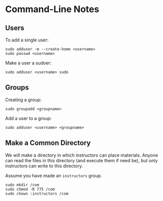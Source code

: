 # Command-Line Notes

## Users

To add a single user:

```{sh}
sudo adduser -m --create-home <username>
sudo passwd <username>
```

Make a user a sudoer:

```{sh}
sudo adduser <username> sudo
```

## Groups

Creating a group:

```{sh}
sudo groupadd <groupname>
```

Add a user to a group:

```{sh}
sudo adduser <username> <groupname>
```

## Make a Common Directory

We will make a directory in which instructors can place materials.  Anyone can read the files in this directory (and execute them if need be), but only instructors can write to this directory.

Assume you have made an `instructors` group.

```{sh}
sudo mkdir /com
sudo chmod -R 775 /com
sudo chown :instructors /com
```